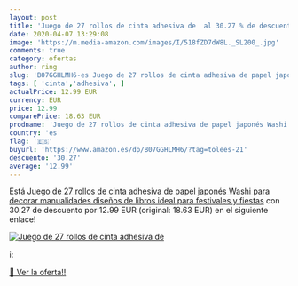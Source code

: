 ```yaml
---
layout: post
title: 'Juego de 27 rollos de cinta adhesiva de  al 30.27 % de descuento'
date: 2020-04-07 13:29:08
image: 'https://m.media-amazon.com/images/I/518fZD7dW8L._SL200_.jpg'
comments: true
category: ofertas
author: ring
slug: 'B07GGHLMH6-es Juego de 27 rollos de cinta adhesiva de papel japonés...'
tags: [ 'cinta','adhesiva', ]
actualPrice: 12.99 EUR
currency: EUR
price: 12.99
comparePrice: 18.63 EUR
prodname: 'Juego de 27 rollos de cinta adhesiva de papel japonés Washi para decorar manualidades  diseños de libros  ideal para festivales y fiestas'
country: 'es'
flag: '🇪🇸'
buyurl: 'https://www.amazon.es/dp/B07GGHLMH6/?tag=tolees-21'
descuento: '30.27'
average: '12.99'
---
```


Está [Juego de 27 rollos de cinta adhesiva de papel japonés Washi para decorar manualidades  diseños de libros  ideal para festivales y fiestas](https://www.amazon.es/dp/B07GGHLMH6/?tag=tolees-21) con 30.27 de descuento por 12.99 EUR (original: 18.63 EUR) en el siguiente enlace!

[![Juego de 27 rollos de cinta adhesiva de ](https://m.media-amazon.com/images/I/518fZD7dW8L._SL200_.jpg)](https://www.amazon.es/dp/B07GGHLMH6/?tag=tolees-21)

ℹ️:


[🛒 Ver la oferta!!](https://www.amazon.es/dp/B07GGHLMH6/?tag=tolees-21)
